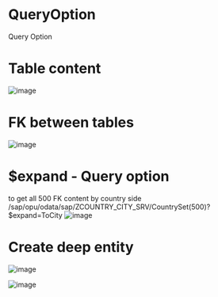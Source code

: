 # QueryOption
Query Option


# Table content
![image](https://github.com/user-attachments/assets/3d17bf7b-0528-487e-9af1-b4749b9bf419)

# FK between tables
![image](https://github.com/user-attachments/assets/ebce549e-9a68-4fd2-a4b5-3951801025f3)

# $expand - Query option
to get all 500 FK content by country side
/sap/opu/odata/sap/ZCOUNTRY_CITY_SRV/CountrySet(500)?$expand=ToCity
![image](https://github.com/user-attachments/assets/6422bc23-4526-4aa4-aa8b-ed9165910fd6)


# Create deep entity
![image](https://github.com/user-attachments/assets/95ff3895-ea1f-495c-8412-92b6da57ed9a)

![image](https://github.com/user-attachments/assets/0317fe20-1977-4ed6-9668-de47afdbb134)
